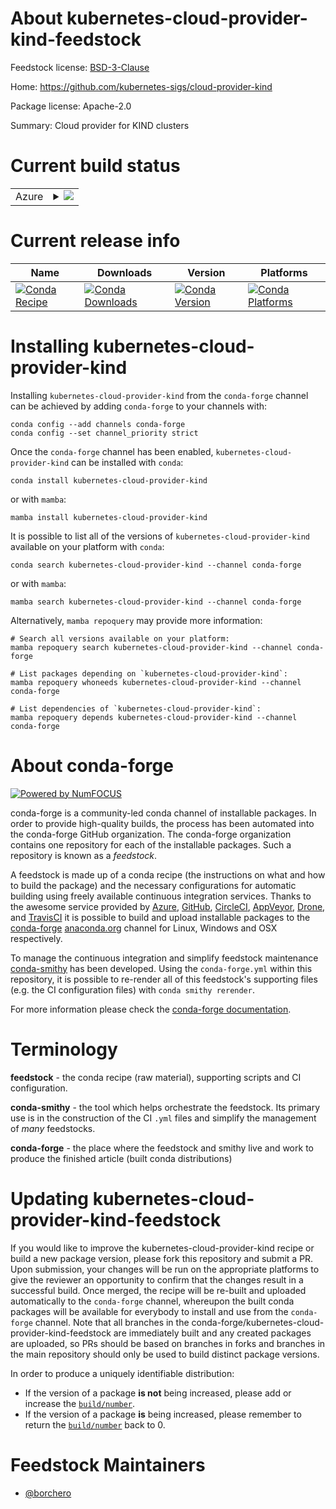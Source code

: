 About kubernetes-cloud-provider-kind-feedstock
==============================================

Feedstock license: [BSD-3-Clause](https://github.com/conda-forge/kubernetes-cloud-provider-kind-feedstock/blob/main/LICENSE.txt)

Home: https://github.com/kubernetes-sigs/cloud-provider-kind

Package license: Apache-2.0

Summary: Cloud provider for KIND clusters

Current build status
====================


<table>
    
  <tr>
    <td>Azure</td>
    <td>
      <details>
        <summary>
          <a href="https://dev.azure.com/conda-forge/feedstock-builds/_build/latest?definitionId=23878&branchName=main">
            <img src="https://dev.azure.com/conda-forge/feedstock-builds/_apis/build/status/kubernetes-cloud-provider-kind-feedstock?branchName=main">
          </a>
        </summary>
        <table>
          <thead><tr><th>Variant</th><th>Status</th></tr></thead>
          <tbody><tr>
              <td>linux_64</td>
              <td>
                <a href="https://dev.azure.com/conda-forge/feedstock-builds/_build/latest?definitionId=23878&branchName=main">
                  <img src="https://dev.azure.com/conda-forge/feedstock-builds/_apis/build/status/kubernetes-cloud-provider-kind-feedstock?branchName=main&jobName=linux&configuration=linux%20linux_64_" alt="variant">
                </a>
              </td>
            </tr><tr>
              <td>linux_aarch64</td>
              <td>
                <a href="https://dev.azure.com/conda-forge/feedstock-builds/_build/latest?definitionId=23878&branchName=main">
                  <img src="https://dev.azure.com/conda-forge/feedstock-builds/_apis/build/status/kubernetes-cloud-provider-kind-feedstock?branchName=main&jobName=linux&configuration=linux%20linux_aarch64_" alt="variant">
                </a>
              </td>
            </tr><tr>
              <td>linux_ppc64le</td>
              <td>
                <a href="https://dev.azure.com/conda-forge/feedstock-builds/_build/latest?definitionId=23878&branchName=main">
                  <img src="https://dev.azure.com/conda-forge/feedstock-builds/_apis/build/status/kubernetes-cloud-provider-kind-feedstock?branchName=main&jobName=linux&configuration=linux%20linux_ppc64le_" alt="variant">
                </a>
              </td>
            </tr><tr>
              <td>osx_64</td>
              <td>
                <a href="https://dev.azure.com/conda-forge/feedstock-builds/_build/latest?definitionId=23878&branchName=main">
                  <img src="https://dev.azure.com/conda-forge/feedstock-builds/_apis/build/status/kubernetes-cloud-provider-kind-feedstock?branchName=main&jobName=osx&configuration=osx%20osx_64_" alt="variant">
                </a>
              </td>
            </tr><tr>
              <td>osx_arm64</td>
              <td>
                <a href="https://dev.azure.com/conda-forge/feedstock-builds/_build/latest?definitionId=23878&branchName=main">
                  <img src="https://dev.azure.com/conda-forge/feedstock-builds/_apis/build/status/kubernetes-cloud-provider-kind-feedstock?branchName=main&jobName=osx&configuration=osx%20osx_arm64_" alt="variant">
                </a>
              </td>
            </tr>
          </tbody>
        </table>
      </details>
    </td>
  </tr>
</table>

Current release info
====================

| Name | Downloads | Version | Platforms |
| --- | --- | --- | --- |
| [![Conda Recipe](https://img.shields.io/badge/recipe-kubernetes--cloud--provider--kind-green.svg)](https://anaconda.org/conda-forge/kubernetes-cloud-provider-kind) | [![Conda Downloads](https://img.shields.io/conda/dn/conda-forge/kubernetes-cloud-provider-kind.svg)](https://anaconda.org/conda-forge/kubernetes-cloud-provider-kind) | [![Conda Version](https://img.shields.io/conda/vn/conda-forge/kubernetes-cloud-provider-kind.svg)](https://anaconda.org/conda-forge/kubernetes-cloud-provider-kind) | [![Conda Platforms](https://img.shields.io/conda/pn/conda-forge/kubernetes-cloud-provider-kind.svg)](https://anaconda.org/conda-forge/kubernetes-cloud-provider-kind) |

Installing kubernetes-cloud-provider-kind
=========================================

Installing `kubernetes-cloud-provider-kind` from the `conda-forge` channel can be achieved by adding `conda-forge` to your channels with:

```
conda config --add channels conda-forge
conda config --set channel_priority strict
```

Once the `conda-forge` channel has been enabled, `kubernetes-cloud-provider-kind` can be installed with `conda`:

```
conda install kubernetes-cloud-provider-kind
```

or with `mamba`:

```
mamba install kubernetes-cloud-provider-kind
```

It is possible to list all of the versions of `kubernetes-cloud-provider-kind` available on your platform with `conda`:

```
conda search kubernetes-cloud-provider-kind --channel conda-forge
```

or with `mamba`:

```
mamba search kubernetes-cloud-provider-kind --channel conda-forge
```

Alternatively, `mamba repoquery` may provide more information:

```
# Search all versions available on your platform:
mamba repoquery search kubernetes-cloud-provider-kind --channel conda-forge

# List packages depending on `kubernetes-cloud-provider-kind`:
mamba repoquery whoneeds kubernetes-cloud-provider-kind --channel conda-forge

# List dependencies of `kubernetes-cloud-provider-kind`:
mamba repoquery depends kubernetes-cloud-provider-kind --channel conda-forge
```


About conda-forge
=================

[![Powered by
NumFOCUS](https://img.shields.io/badge/powered%20by-NumFOCUS-orange.svg?style=flat&colorA=E1523D&colorB=007D8A)](https://numfocus.org)

conda-forge is a community-led conda channel of installable packages.
In order to provide high-quality builds, the process has been automated into the
conda-forge GitHub organization. The conda-forge organization contains one repository
for each of the installable packages. Such a repository is known as a *feedstock*.

A feedstock is made up of a conda recipe (the instructions on what and how to build
the package) and the necessary configurations for automatic building using freely
available continuous integration services. Thanks to the awesome service provided by
[Azure](https://azure.microsoft.com/en-us/services/devops/), [GitHub](https://github.com/),
[CircleCI](https://circleci.com/), [AppVeyor](https://www.appveyor.com/),
[Drone](https://cloud.drone.io/welcome), and [TravisCI](https://travis-ci.com/)
it is possible to build and upload installable packages to the
[conda-forge](https://anaconda.org/conda-forge) [anaconda.org](https://anaconda.org/)
channel for Linux, Windows and OSX respectively.

To manage the continuous integration and simplify feedstock maintenance
[conda-smithy](https://github.com/conda-forge/conda-smithy) has been developed.
Using the ``conda-forge.yml`` within this repository, it is possible to re-render all of
this feedstock's supporting files (e.g. the CI configuration files) with ``conda smithy rerender``.

For more information please check the [conda-forge documentation](https://conda-forge.org/docs/).

Terminology
===========

**feedstock** - the conda recipe (raw material), supporting scripts and CI configuration.

**conda-smithy** - the tool which helps orchestrate the feedstock.
                   Its primary use is in the construction of the CI ``.yml`` files
                   and simplify the management of *many* feedstocks.

**conda-forge** - the place where the feedstock and smithy live and work to
                  produce the finished article (built conda distributions)


Updating kubernetes-cloud-provider-kind-feedstock
=================================================

If you would like to improve the kubernetes-cloud-provider-kind recipe or build a new
package version, please fork this repository and submit a PR. Upon submission,
your changes will be run on the appropriate platforms to give the reviewer an
opportunity to confirm that the changes result in a successful build. Once
merged, the recipe will be re-built and uploaded automatically to the
`conda-forge` channel, whereupon the built conda packages will be available for
everybody to install and use from the `conda-forge` channel.
Note that all branches in the conda-forge/kubernetes-cloud-provider-kind-feedstock are
immediately built and any created packages are uploaded, so PRs should be based
on branches in forks and branches in the main repository should only be used to
build distinct package versions.

In order to produce a uniquely identifiable distribution:
 * If the version of a package **is not** being increased, please add or increase
   the [``build/number``](https://docs.conda.io/projects/conda-build/en/latest/resources/define-metadata.html#build-number-and-string).
 * If the version of a package **is** being increased, please remember to return
   the [``build/number``](https://docs.conda.io/projects/conda-build/en/latest/resources/define-metadata.html#build-number-and-string)
   back to 0.

Feedstock Maintainers
=====================

* [@borchero](https://github.com/borchero/)

